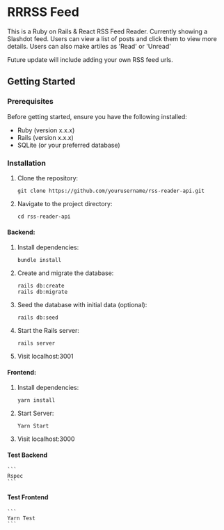 # RRRSS Feed

This is a Ruby on Rails & React RSS Feed Reader.
Currently showing a Slashdot feed.
Users can view a list of posts and click them to view more details. Users can also make artiles as 'Read' or 'Unread'

Future update will include adding your own RSS feed urls.
## Getting Started

### Prerequisites

Before getting started, ensure you have the following installed:

- Ruby (version x.x.x)
- Rails (version x.x.x)
- SQLite (or your preferred database)

### Installation

1. Clone the repository:
   ```
   git clone https://github.com/yourusername/rss-reader-api.git
   ```

2. Navigate to the project directory:   
    ```
    cd rss-reader-api
    ```

#### Backend:

1. Install dependencies:
    ```
    bundle install
    ```

2. Create and migrate the database:
    ```
    rails db:create
    rails db:migrate
    ```

3. Seed the database with initial data (optional):
    ```
    rails db:seed
    ```

4. Start the Rails server:
    ```
    rails server
    ```
5. Visit localhost:3001

#### Frontend:

1. Install dependencies:
    ```
    yarn install
    ```

2. Start Server:
    ```
    Yarn Start
    ```
3. Visit localhost:3000

#### Test Backend
    ```
    Rspec
    ```
#### Test Frontend
    ```
    Yarn Test
    ```
